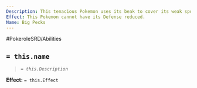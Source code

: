 ```yaml
---
Description: This tenacious Pokemon uses its beak to cover its weak spots.
Effect: This Pokemon cannot have its Defense reduced.
Name: Big Pecks
---
```


#PokeroleSRD/Abilities

## `= this.name`

> *`= this.Description`*

**Effect:** `= this.Effect`
